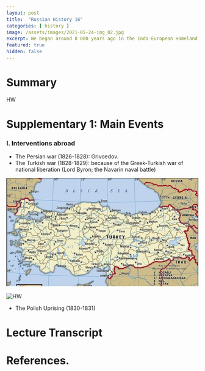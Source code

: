 ```yaml
---
layout: post
title:  "Russian History 16"
categories: [ history ]
image: /assets/images/2021-05-24-img_02.jpg
excerpt: We began around 8 000 years ago in the Indo-European Homeland and ended in 988, when Vladimir the Great adopted Orthodox Christianity.
featured: true
hidden: false
---
```


# Summary

HW

# Supplementary 1: Main Events

### I. Interventions abroad 
* The Persian war (1826-1828): Grivoedov.
* The Turkish war (1828-1829): because of the Greek-Turkish war of national liberation (Lord Byron; the Navarin naval battle)

![Pushkin’s “Journey to Erzurum”](assets/images/2021-05-24-img_01.jpg)

<img src="{{ site.baseurl }}/assets/images/2021-05-24-img_01.jpg" title = "HW"/>

* The Polish Uprising (1830-1831)

# Lecture Transcript

# References.
